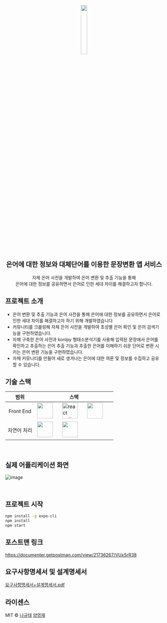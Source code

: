 <div align="center">
  <img src="https://github.com/Team-DumdiDumdi/Derm.D-client/assets/62326659/6f65ab8e-a3cd-422b-af69-7457a868a61d" width="20%" height="20%"/>
  <br />
  <h2>은어에 대한 정보와 대체단어를 이용한 문장변환 앱 서비스</h2>
  <p> 자체 은어 사전을 개발하여 은어 변환 및 추출 기능을 통해 <br/> 은어에 대한 정보를 공유하면서 은어로 인한 세대 차이를 해결하고자 합니다.<p/>
</div>

## 프로젝트 소개
- 은어 변환 및 추출 기능과 은어 사전을 통해 은어에 대한 정보를 공유하면서 은어로 인한 세대 차이를 해결하고자 하기 위해 개발하였습니다
- 커뮤니티를 크롤링해 자체 은어 사전을 개발하여 초성별 은어 확인 및 은어 검색기능을 구현하였습니다.
- 자체 구축한 은어 사전과 konlpy 형태소분석기를 사용해 입력된 문장에서 은어를 확인하고 추출하는 은어 추출 기능과 추출한 은어를 이해하기 쉬운 단어로 변환 시키는 은어 변환 기능을 구현하였습니다.
- 자체 커뮤니티를 만들어 새로 생겨나는 은어에 대한 여론 및 정보를 수집하고 공유할 수 있습니다.

## 기술 스택
| 범위 | 스택 | 
| :-----------------------------------------------: | ---------------------------------------------- |
| Front End | <img src="https://cdn.simpleicons.org/typescript/#3178C6" alt="" height="50"/> &nbsp;&nbsp;&nbsp;&nbsp;&nbsp; <img src="https://github.com/Team-DumdiDumdi/Derm.D-client/assets/62326659/a7801908-311b-4745-934b-777baa73cc04" alt="react native" height="50"/> &nbsp;&nbsp;&nbsp;&nbsp;&nbsp; <img src="https://cdn.simpleicons.org/expo/#000020" alt="" height="50"/> &nbsp;&nbsp;&nbsp;&nbsp;&nbsp; | 
| 자연어 처리 | <img src="https://user-images.githubusercontent.com/62326659/201982878-ecad8e50-3210-4b8c-a010-5fcef6cd621d.png" height="50"/> &nbsp;&nbsp;&nbsp;&nbsp;&nbsp; <img src="https://user-images.githubusercontent.com/62326659/201983024-3b69b8e2-be3e-4ebf-ba5b-a7e8e19c6e6b.png" height="50"/> &nbsp;&nbsp;&nbsp;&nbsp;&nbsp; | 

<br/>

## 실제 어플리케이션 화면
![image](https://user-images.githubusercontent.com/62326659/229184695-bdfc9d79-a2f6-444c-8cd8-7a636e8b132d.png)


<br>

## 프로젝트 시작

```bash
npm install -g expo-cli
npm install
npm start
```

## 포스트맨 링크
https://documenter.getpostman.com/view/21736267/VUxSrR38

## 요구사항명세서 및 설계명세서
[요구사항명세서+설계명세서.pdf](https://github.com/Team-Dowon/Dowon-FE/files/10682441/%2B.pdf)

## 라이센스

MIT &copy; [나규태](mailto:ncb6206@gmail.com) [양영재](mailto:y2336789@gmail.com)
